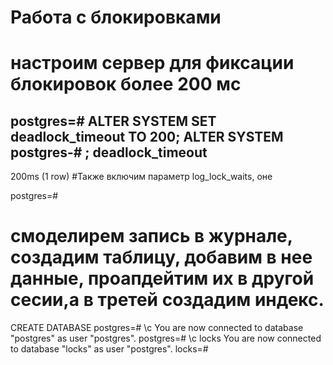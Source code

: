 # Работа с блокировками
# настроим сервер для фиксации блокировок более 200 мс

postgres=# ALTER SYSTEM SET deadlock_timeout TO 200;
ALTER SYSTEM
postgres-# ;
 deadlock_timeout 
------------------
 200ms
(1 row)
#Также включим параметр log_lock_waits, оне

postgres=# 

# смоделирем запись в журнале, создадим таблицу, добавим в нее данные, проапдейтим их в другой сесии,а в третей создадим индекс. 
CREATE DATABASE
postgres=# \c
You are now connected to database "postgres" as user "postgres".
postgres=# \c locks
You are now connected to database "locks" as user "postgres".
locks=# 
